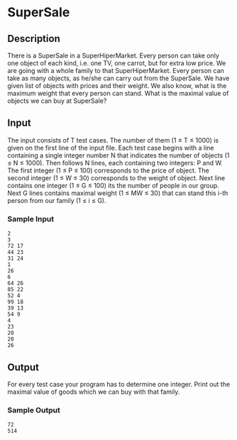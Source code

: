# SuperSale

## Description

There is a SuperSale in a SuperHiperMarket. Every person can take only one
object of each kind, i.e. one TV, one carrot, but for extra low price. We are
going with a whole family to that SuperHiperMarket. Every person can take as
many objects, as he/she can carry out from the SuperSale. We have given list of
objects with prices and their weight. We also know, what is the maximum weight
that every person can stand. What is the maximal value of objects we can buy at
SuperSale?


## Input

The input consists of T test cases. The number of them (1 ≤ T ≤ 1000) is given
on the first line of the input file. Each test case begins with a line
containing a single integer number N that indicates the number of objects
(1 ≤ N ≤ 1000). Then follows N lines, each containing two integers: P and W.
The first integer (1 ≤ P ≤ 100) corresponds to the price of object. The second
integer (1 ≤ W ≤ 30) corresponds to the weight of object. Next line contains
one integer (1 ≤ G ≤ 100) its the number of people in our group. Next G lines
contains maximal weight (1 ≤ MW ≤ 30) that can stand this i-th person from our
family (1 ≤ i ≤ G).

### Sample Input

```
2
3
72 17
44 23
31 24
1
26
6
64 26
85 22
52 4
99 18
39 13
54 9
4
23
20
20
26
```


## Output

For every test case your program has to determine one integer. Print out the
maximal value of goods which we can buy with that family.

### Sample Output

```
72
514
```

